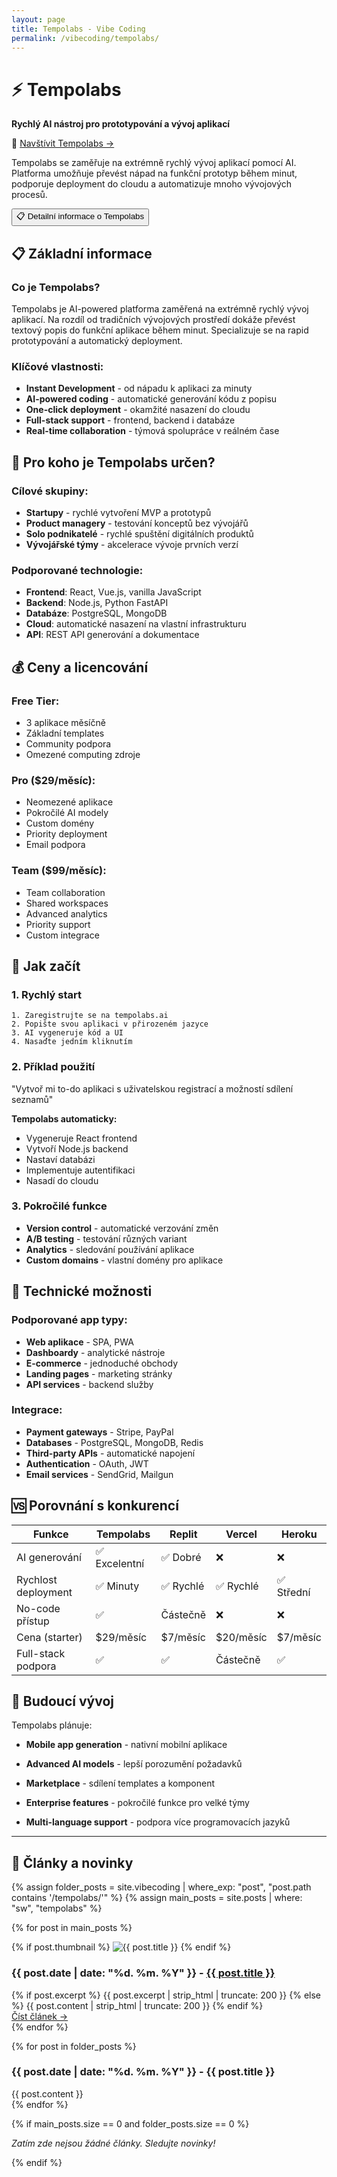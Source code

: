 ```yaml
---
layout: page
title: Tempolabs - Vibe Coding
permalink: /vibecoding/tempolabs/
---
```


# ⚡ Tempolabs

**Rychlý AI nástroj pro prototypování a vývoj aplikací**

🔗 [Navštívit Tempolabs →](https://www.tempolabs.ai)

Tempolabs se zaměřuje na extrémně rychlý vývoj aplikací pomocí AI. Platforma umožňuje převést nápad na funkční prototyp během minut, podporuje deployment do cloudu a automatizuje mnoho vývojových procesů.

<div class="vibecoding-details">
  <button class="vibecoding-toggle collapsed" onclick="toggleDetails(this)">
    📋 Detailní informace o Tempolabs
  </button>
  <div class="vibecoding-content" markdown="1">

## 📋 Základní informace

### Co je Tempolabs?
Tempolabs je AI-powered platforma zaměřená na extrémně rychlý vývoj aplikací. Na rozdíl od tradičních vývojových prostředí dokáže převést textový popis do funkční aplikace během minut. Specializuje se na rapid prototypování a automatický deployment.

### Klíčové vlastnosti:
- **Instant Development** - od nápadu k aplikaci za minuty
- **AI-powered coding** - automatické generování kódu z popisu
- **One-click deployment** - okamžité nasazení do cloudu
- **Full-stack support** - frontend, backend i databáze
- **Real-time collaboration** - týmová spolupráce v reálném čase

## 🎯 Pro koho je Tempolabs určen?

### Cílové skupiny:
- **Startupy** - rychlé vytvoření MVP a prototypů
- **Product managery** - testování konceptů bez vývojářů
- **Solo podnikatelé** - rychlé spuštění digitálních produktů
- **Vývojářské týmy** - akcelerace vývoje prvních verzí

### Podporované technologie:
- **Frontend**: React, Vue.js, vanilla JavaScript
- **Backend**: Node.js, Python FastAPI
- **Databáze**: PostgreSQL, MongoDB
- **Cloud**: automatické nasazení na vlastní infrastrukturu
- **API**: REST API generování a dokumentace

## 💰 Ceny a licencování

### Free Tier:
- 3 aplikace měsíčně
- Základní templates
- Community podpora
- Omezené computing zdroje

### Pro ($29/měsíc):
- Neomezené aplikace
- Pokročilé AI modely
- Custom domény
- Priority deployment
- Email podpora

### Team ($99/měsíc):
- Team collaboration
- Shared workspaces
- Advanced analytics
- Priority support
- Custom integrace

## 🚀 Jak začít

### 1. Rychlý start
```
1. Zaregistrujte se na tempolabs.ai
2. Popište svou aplikaci v přirozeném jazyce
3. AI vygeneruje kód a UI
4. Nasaďte jedním kliknutím
```

### 2. Příklad použití
"Vytvoř mi to-do aplikaci s uživatelskou registrací a možností sdílení seznamů"

**Tempolabs automaticky:**
- Vygeneruje React frontend
- Vytvoří Node.js backend
- Nastaví databázi
- Implementuje autentifikaci
- Nasadí do cloudu

### 3. Pokročilé funkce
- **Version control** - automatické verzování změn
- **A/B testing** - testování různých variant
- **Analytics** - sledování používání aplikace
- **Custom domains** - vlastní domény pro aplikace

## 🔧 Technické možnosti

### Podporované app typy:
- **Web aplikace** - SPA, PWA
- **Dashboardy** - analytické nástroje
- **E-commerce** - jednoduché obchody
- **Landing pages** - marketing stránky
- **API services** - backend služby

### Integrace:
- **Payment gateways** - Stripe, PayPal
- **Databases** - PostgreSQL, MongoDB, Redis
- **Third-party APIs** - automatické napojení
- **Authentication** - OAuth, JWT
- **Email services** - SendGrid, Mailgun

## 🆚 Porovnání s konkurencí

| Funkce | Tempolabs | Replit | Vercel | Heroku |
|--------|-----------|---------|---------|---------|
| AI generování | ✅ Excelentní | ✅ Dobré | ❌ | ❌ |
| Rychlost deployment | ✅ Minuty | ✅ Rychlé | ✅ Rychlé | ✅ Střední |
| No-code přístup | ✅ | Částečně | ❌ | ❌ |
| Cena (starter) | $29/měsíc | $7/měsíc | $20/měsíc | $7/měsíc |
| Full-stack podpora | ✅ | ✅ | Částečně | ✅ |

## 🔮 Budoucí vývoj

Tempolabs plánuje:
- **Mobile app generation** - nativní mobilní aplikace
- **Advanced AI models** - lepší porozumění požadavků
- **Marketplace** - sdílení templates a komponent
- **Enterprise features** - pokročilé funkce pro velké týmy
- **Multi-language support** - podpora více programovacích jazyků

  </div>
</div>

---

<h2>📰 Články a novinky</h2>

{% assign folder_posts = site.vibecoding | where_exp: "post", "post.path contains '/tempolabs/'" %}
{% assign main_posts = site.posts | where: "sw", "tempolabs" %}

{% for post in main_posts %}
<article class="vibecoding-article excerpt-article">
  {% if post.thumbnail %}
    <img src="{{ post.thumbnail }}" alt="{{ post.title }}" class="article-thumbnail">
  {% endif %}
  <h3>{{ post.date | date: "%d. %m. %Y" }} - <a href="{{ post.url }}">{{ post.title }}</a></h3>
  <div class="article-excerpt">
    {% if post.excerpt %}
      {{ post.excerpt | strip_html | truncate: 200 }}
    {% else %}
      {{ post.content | strip_html | truncate: 200 }}
    {% endif %}
  </div>
  <a href="{{ post.url }}" class="article-read-more">Číst článek →</a>
  <div class="article-separator"></div>
</article>
{% endfor %}

{% for post in folder_posts %}
<article class="vibecoding-article full-article">
  <h3>{{ post.date | date: "%d. %m. %Y" }} - {{ post.title }}</h3>
  <div class="article-content">
    {{ post.content }}
  </div>
</article>
{% endfor %}

{% if main_posts.size == 0 and folder_posts.size == 0 %}
<p><em>Zatím zde nejsou žádné články. Sledujte novinky!</em></p>
{% endif %}

<script>
function toggleDetails(button) {
  const content = button.nextElementSibling;
  const isCollapsed = button.classList.contains('collapsed');
  
  if (isCollapsed) {
    button.classList.remove('collapsed');
    content.classList.add('show');
  } else {
    button.classList.add('collapsed');
    content.classList.remove('show');
  }
}
</script> 